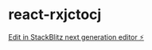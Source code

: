 # react-rxjctocj

[Edit in StackBlitz next generation editor ⚡️](https://stackblitz.com/~/github.com/arunjoseexpedia/react-rxjctocj)